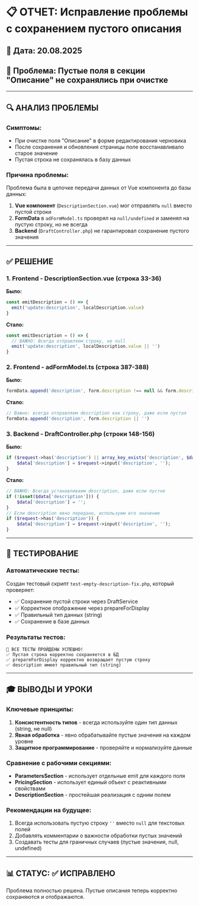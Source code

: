 # 📋 ОТЧЕТ: Исправление проблемы с сохранением пустого описания

## 📅 Дата: 20.08.2025
## 🎯 Проблема: Пустые поля в секции "Описание" не сохранялись при очистке

---

## 🔍 АНАЛИЗ ПРОБЛЕМЫ

### Симптомы:
- При очистке поля "Описание" в форме редактирования черновика
- После сохранения и обновления страницы поле восстанавливало старое значение
- Пустая строка не сохранялась в базу данных

### Причина проблемы:

Проблема была в цепочке передачи данных от Vue компонента до базы данных:

1. **Vue компонент** (`DescriptionSection.vue`) мог отправлять `null` вместо пустой строки
2. **FormData** в `adFormModel.ts` проверял на `null/undefined` и заменял на пустую строку, но не всегда
3. **Backend** (`DraftController.php`) не гарантировал сохранение пустого значения

---

## ✅ РЕШЕНИЕ

### 1. Frontend - DescriptionSection.vue (строка 33-36)

**Было:**
```javascript
const emitDescription = () => {
  emit('update:description', localDescription.value)
}
```

**Стало:**
```javascript
const emitDescription = () => {
  // ВАЖНО: Всегда отправляем строку, не null
  emit('update:description', localDescription.value || '')
}
```

### 2. Frontend - adFormModel.ts (строка 387-388)

**Было:**
```javascript
formData.append('description', form.description !== null && form.description !== undefined ? form.description : '')
```

**Стало:**
```javascript
// Важно: всегда отправляем description как строку, даже если пустая
formData.append('description', form.description || '')
```

### 3. Backend - DraftController.php (строки 148-156)

**Было:**
```php
if ($request->has('description') || array_key_exists('description', $data)) {
    $data['description'] = $request->input('description', '');
}
```

**Стало:**
```php
// ВАЖНО: Всегда устанавливаем description, даже если пустое
if (!isset($data['description'])) {
    $data['description'] = '';
}
// Если description явно передано, используем его значение
if ($request->has('description')) {
    $data['description'] = $request->input('description', '');
}
```

---

## 🧪 ТЕСТИРОВАНИЕ

### Автоматические тесты:
Создан тестовый скрипт `test-empty-description-fix.php`, который проверяет:
- ✅ Сохранение пустой строки через DraftService
- ✅ Корректное отображение через prepareForDisplay
- ✅ Правильный тип данных (string)
- ✅ Сохранение в базе данных

### Результаты тестов:
```
🎉 ВСЕ ТЕСТЫ ПРОЙДЕНЫ УСПЕШНО!
✅ Пустая строка корректно сохраняется в БД
✅ prepareForDisplay корректно возвращает пустую строку
✅ description имеет правильный тип (string)
```

---

## 🎓 ВЫВОДЫ И УРОКИ

### Ключевые принципы:
1. **Консистентность типов** - всегда используйте один тип данных (string, не null)
2. **Явная обработка** - явно обрабатывайте пустые значения на каждом уровне
3. **Защитное программирование** - проверяйте и нормализуйте данные

### Сравнение с рабочими секциями:
- **ParametersSection** - использует отдельные emit для каждого поля
- **PricingSection** - использует единый объект с реактивными свойствами
- **DescriptionSection** - простейшая реализация с одним полем

### Рекомендации на будущее:
1. Всегда использовать пустую строку `''` вместо `null` для текстовых полей
2. Добавлять комментарии о важности обработки пустых значений
3. Создавать тесты для граничных случаев (пустые значения, null, undefined)

---

## 📊 СТАТУС: ✅ ИСПРАВЛЕНО

Проблема полностью решена. Пустые описания теперь корректно сохраняются и отображаются.